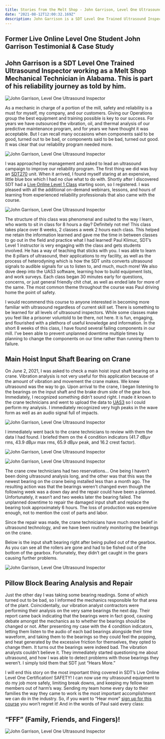 ```yaml
---
title: Stories from the Melt Shop - John Garrison, Level One Ultrasound Inspector
date: "2021-08-12T12:00:32.169Z"
description: John Garrison is a SDT Level One Trained Ultrasound Inspector working as a Melt Shop Mechanical Technician in Alabama. This is part of his reliability journey as told by him. 
---
```


## Former Live Online Level One Student John Garrison Testimonial & Case Study 

## John Garrison is a SDT Level One Trained Ultrasound Inspector working as a Melt Shop Mechanical Technician in Alabama. This is part of his reliability journey as told by him. 

![John Garrison, Level One Ultrasound Inspector](./john-garrison-level-one-ultrasound-inspector.jpg)

As a mechanic in charge of a portion of the mill, safety and reliability is a must for myself, my company, and our customers. Giving our Operations group the best equipment and training possible is key to our success. For years we have outsourced the vibration, oil, and thermal analysis of our predictive maintenance program, and for years we have thought it was acceptable. But I can recall many occasions when components said to be good, turned out to be bad, or components said to be bad, turned out good. It was clear that our reliability program needed more. 

![John Garrison, Level One Ultrasound Inspector](./john-garrison-in-the-field.jpg)

I was approached by management and asked to lead an ultrasound campaign to improve our reliability program. The first thing we did was buy an [SDT270](https://sdtultrasound.com/products/sdt270/) unit. When it arrived, I found myself staring at an expensive, little blue box which I had no clue what to do with. Shortly after I discovered SDT had a [Live Online Level 1 Class](https://sdt.training/online-ultrasound-training-level-1-certification/) starting soon, so I registered. I was pleased with all the additional on-demand webinars, lessons, and hours of learning from experienced reliability professionals that also came with the course.  

![John Garrison, Level One Ultrasound Inspector](./john-garrison-in-the-field-2.jpg)

The structure of this class was phenomenal and suited to the way I learn, who wants to sit in class for 8 hours a day? Definitely not me! This class takes place over 8 weeks, 2 classes a week 2 hours each class. This helped me retain the information learned and gave me the time in between classes to go out in the field and practice what I had learned! Paul Klimuc, SDT’s Level 1 instructor is very engaging with the class and gets students involved. He has a way of teaching that sticks with you. I was able to learn the 8 pillars of ultrasound, their applications to my facility, as well as the process of heterodyning which is how the SDT units converts ultrasound signals to audible signals for us to listen to, and much, much more! We also dove deep into the UAS3 software, learning how to build equipment lists, and work surveys. Each class began 30 minutes early for questions, concerns, or just general friendly chit chat, as well as ended late for more of the same. The most common theme throughout the course was Paul driving home the point of safety. 

I would recommend this course to anyone interested in becoming more familiar with ultrasound regardless of current skill set. There is something to be learned for all levels of ultrasound inspectors. While some classes make you feel like a prisoner voluntold to be there, not here. It is fun, engaging, and flourished with a plethora of useful knowledge and information. In the short 8 weeks of this class, I have found several failing components in our mill. I’ve been able to prevent unplanned downtime multiple times by planning to change the components on our time rather than running them to failure. 

## Main Hoist Input Shaft Bearing on Crane

On June 2, 2021, I was asked to check a main hoist input shaft bearing on a crane. Vibration analysis is not very useful for this application because of the amount of vibration and movement the crane makes. We knew ultrasound was the way to go. Upon arrival to the crane, I began listening to the bearings on the input shaft and the brake drum side of the gear box. Immediately, I recognized something didn’t sound right. I made it known to the crane technicians and went to upload the data to [UAS3](https://sdtultrasound.com/products/software/uas3/) so I could perform my analysis. I immediately recognized very high peaks in the wave form as well as an audio signal full of impacts. 

![John Garrison, Level One Ultrasound Inspector](./screen-1.jpg)

I immediately went back to the crane technicians to review with them the data I had found. I briefed them on the 4 condition indicators (41.7 dBµv rms, 43.9 dBµv max rms, 65.9 dBµv peak, and 16.2 crest factor).  

![John Garrison, Level One Ultrasound Inspector](./screen-2.jpg)

![John Garrison, Level One Ultrasound Inspector](./screen-3.jpg)

The crane crew technicians had two reservations… One being I haven’t been doing ultrasound analysis long, and the other was that this was the newest bearing on the crane being installed less than a month ago. The resulting action was that the bearings weren’t changed even though the following week was a down day and the repair could have been a planned. Unfortunately, it wasn’t and two weeks later the bearing failed. The unplanned downtime to repair the damaged input shaft and replace the bearing took approximately 6 hours. The loss of production was expensive enough, not to mention the cost of parts and labor.  

Since the repair was made, the crane technicians have much more belief in ultrasound technology, and we have been routinely monitoring the bearings on the crane.   

Below is the input shaft bearing right after being pulled out of the gearbox. As you can see all the rollers are gone and had to be fished out of the bottom of the gearbox. Fortunately, they didn’t get caught in the gears causing further problems.  

![John Garrison, Level One Ultrasound Inspector](./bearing.jpg)

## Pillow Block Bearing Analysis and Repair

Just the other day I was taking some bearing readings. Some of which turned out to be bad, so I informed the mechanics responsible for that area of the plant. Coincidentally, our vibration analyst contractors were performing their analysis on the very same bearings the next day. Their report came back indicating that the bearings were in fact good, causing debate amongst the mechanics as to whether the bearings should be changed or not. After presenting my case with the 4 condition indicators, letting them listen to the audio of each bad bearings alongside their time waveform, and taking them to the bearings so they could feel the popping, and heat generated by the excessive friction for themselves, they opted to change them. It turns out the bearings were indeed bad. The vibration analysts couldn’t believe it. They immediately started questioning me about ultrasound, and how I was able to detect problems with those bearings they weren’t. I simply told them that SDT just “Hears More.” 

I will end this story on the most important thing covered in SDT’s Live Online Level One Certification! SAFETY! I can now use my ultrasound equipment to do my job more safely, limiting break downs, and keeping my fellow team members out of harm’s way. Sending my team home every day to their families the way they came to work is the most important accomplishment we can do in the industry. So, if you want to “Hear more” [sign up for this course](https://sdt.training/online-ultrasound-training-level-1-certification/) you won’t regret it! And in the words of Paul said every class:

## “FFF” (Family, Friends, and Fingers)! 

![John Garrison, Level One Ultrasound Inspector](./family-friend-fingers.jpg)


